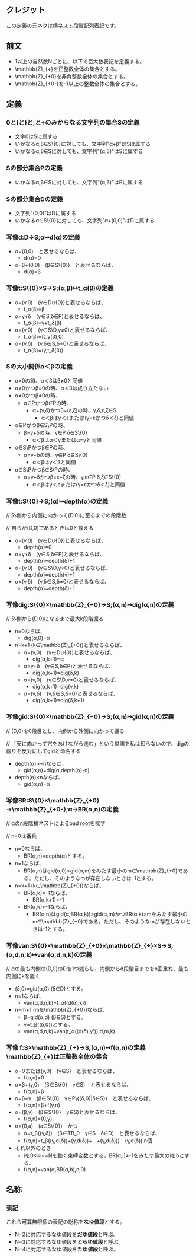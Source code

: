 ## クレジット

この定義の元ネタは[横ネスト段階配列表記](https://docs.google.com/document/d/1XcVUQca08QyKJYzLSpr92cWN4p_lxLQERxE3WDzMS-A/edit?usp=sharing)です。

## 前文

- 1以上の自然数Nごとに、以下で巨大数表記を定義する。
- \mathbb{Z}\_{+}を正整数全体の集合とする。
- \mathbb{Z}\_{+0}を非負整数全体の集合とする。
- \mathbb{Z}\_{+0-}を-1以上の整数全体の集合とする。

## 定義

### 0と(と)と,と+のみからなる文字列の集合Sの定義
- 文字0はSに属する
- いかなるα,β∈S\\{0}に対しても、文字列"α+β"はSは属する
- いかなるα,β∈Sに対しても、文字列"(α,β)"はSに属する

### Sの部分集合Pの定義
- いかなるα,β∈Sに対しても、文字列"(α,β)"はPに属する

### Sの部分集合Dの定義
- 文字列”(0,0)”はDに属する
- いかなるα∈S\\{0}に対しても、文字列”α+(0,0)”はDに属する

### 写像d:D→S;α↦d(α)の定義
- α=(0,0)　と表せるならば、
  - d(α)=0
- α=β+(0,0)　(β∈S\\{0})　と表せるならば、
  - d(α)=β

### 写像t:S\\{0}×S→S;(α,β)↦t_α(β)の定義
- α=(γ,0)　(γ∈D∪{0})と表せるならば、
  - t_α(β)=β
- α=γ+δ　(γ∈S,δ∈P)と表せるならば、
  - t_α(β)=γ+t_δ(β)
- α=(γ,0)　(γ∈S\D,γ≠0)と表せるならば、
  - t_α(β)=(t_γ(β),0)
- α=(γ,δ)　(γ,δ∈S,δ≠0)と表せるならば、
  - t_α(β)=(γ,t_δ(β))

### Sの大小関係α＜βの定義
- α=0の時、α＜βはβ≠0と同値
- α≠0かつβ=0の時、α＜βは成り立たない
- α≠0かつβ≠0の時、
  - α∈Pかつβ∈Pの時、
    - α=(γ,δ)かつβ=(ε,ζ)の時、γ,δ,ε,ζ∈S
      - α＜βはγ＜εまたは(γ=εかつδ＜ζ)と同値
- α∈Pかつβ∈S\Pの時、
  - β=γ+δの時、γ∈P δ∈S\\{0}
    - α＜βはα＜γまたはα=γと同値
- α∈S\Pかつβ∈Pの時、
  - α=γ+δの時、γ∈P δ∈S\\{0}
    - α＜βはγ＜βと同値
- α∈S\Pかつβ∈S\Pの時、
  - α=γ+δかつβ=ε+ζの時、γ,ε∈P δ,ζ∈S\\{0}
    - α＜βはγ＜εまたは(γ=εかつδ＜ζ)と同値

### 写像t:S\\{0}→S;(α)↦depth(α)の定義
// 外側から内側に向かって(D,0)に至るまでの段階数

// 自らが(D,0)であるときは0と数える

- α=(γ,0)　(γ∈D∪{0})と表せるならば、
  - depth(α)=0
- α=γ+δ　(γ∈S,δ∈P)と表せるならば、
  - depth(α)=depth(δ)+1
- α=(γ,0)　(γ∈S\D,γ≠0)と表せるならば、
  - depth(α)=depth(γ)+1
- α=(γ,δ)　(γ,δ∈S,δ≠0)と表せるならば、
  - depth(α)=depth(δ)+1

### 写像dig:S\\{0}×\mathbb{Z}\_{+0}→S;(α,n)↦dig(α,n)の定義
// 外側から(D,0)になるまで最大k段階掘る

- n=0ならば、
  - dig(α,0)=α
- n=k+1 (k∈\mathbb{Z}\_{+0})と表せるならば、 
  - α=(γ,0)　(γ∈D∪{0})と表せるならば、
    - dig(α,k+1)=α
  - α=γ+δ　(γ∈S,δ∈P)と表せるならば、
    - dig(α,k+1)=dig(δ,k)
  - α=(γ,0)　(γ∈S\D,γ≠0)と表せるならば、
    - dig(α,k+1)=dig(γ,k)
  - α=(γ,δ)　(γ,δ∈S,δ≠0)と表せるならば、
    - dig(α,k+1)=dig(δ,k+1)

### 写像gid:S\\{0}×\mathbb{Z}\_{+0}→S;(α,n)↦gid(α,n)の定義
// (D,0)を0段目とし、内側から外側に向かって掘る

// 「天に向かって穴をあけながら進む」という単語を私は知らないので、digの綴りを反対にしてgidと命名する

- depth(α)>=nならば、
  - gid(α,n)=dig(α,depth(α)-n)
- depth(α)\<nならば、
  - gid(α,n)=α

### 写像BR:S\\{0}×\mathbb{Z}\_{+0}→\mathbb{Z}\_{+0-};α→BR(α,n)の定義
// αのn段階横ネストによるbad rootを探す

// n=0は番兵

- n=0ならば、
  - BR(α,n)=depth(α)とする。
- n=1ならば、
  - BR(α,n)はgid(α,0)>gid(α,m)をみたす最小のm∈\mathbb{Z}\_{+0}である。ただし、そのようなmが存在しないときは-1とする。
- n=k+1 (k∈\mathbb{Z}\_{+0})ならば、
  - BR(α,k)=-1ならば、
    - BR(α,k+1)=-1
  - BR(α,k)≠-1ならば、
    - BR(α,n)はgid(α,BR(α,k))>gid(α,m)かつBR(α,k)>mをみたす最小のm∈\mathbb{Z}\_{+0}である。ただし、そのようなmが存在しないときは-1とする。

### 写像van:S\\{0}×\mathbb{Z}\_{+0}×\mathbb{Z}\_{+}×S→S;(α,d,n,k)↦van(α,d,n,k)の定義
// αの最も内側の(D,0)のDを1つ減らし、内側からd段階目までをn回重ね、最も内側にkを置く

- (δ,0)=gid(α,0) (δ∈D)とする。
- n=1ならば、
  - van(α,d,n,k)=t_α((d(δ),k))
- n=m+1 (m∈\mathbb{Z}\_{+0})ならば、
  - β=gid(α,d) (β∈S)とする。
  - γ=t_β((δ,0))とする。
  - van(α,d,n,k)=van(t_α((d(δ),γ')),d,m,k)

### 写像 f:S×\mathbb{Z}\_{+}→S;(α,n)↦f(α,n)の定義　\mathbb{Z}\_{+}は正整数全体の集合
- α=0または(γ,0)　(γ∈S)　と表せるならば、
  - f(α,n)=0
- α=β+(γ,0)　(β∈S\\{0}　γ∈S)　と表せるならば、
  - f(α,n)=β
- α=β+γ　(β∈S\\{0}　γ∈P\\{(δ,0)|δ∈S})　と表せるならば、
  - f(α,n)=β+f(γ,n)
- α=(β,γ)　(β∈S\\{0}　γ∈S)と表せるならば、
  - f(α,n)=(0,γ)
- α=(0,a)　(a∈S\\{0})　かつ
  - α=t_β((γ,δ))　(β∈TB_0　γ∈S　δ∈D)　と表せるならば、
  - f(α,n)=t_β((γ,d(δ))+(γ,d(δ))+...+(γ,d(δ)))　(γ,d(δ)) n個
- それ以外のとき
  - iを0<=i<=Nを動く束縛変数とする。BR(α,i)≠-1をみたす最大のiをbとする。
  - f(α,n)=van(α,BR(α,b),n,0)

## 名称
### 表記
これら可算無限個の表記の総称を**なゆ値段**とする。

- N=2に対応するなゆ値段を**だゆ値段**と呼ぶ。
- N=3に対応するなゆ値段を**とらゆ値段**と呼ぶ。
- N=4に対応するなゆ値段を**たゆ値段**と呼ぶ。
